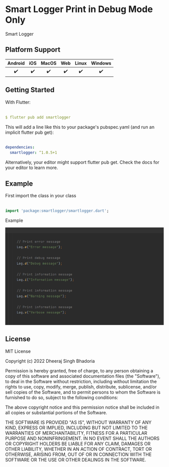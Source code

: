 # Smart Logger Print in Debug Mode Only

Smart Logger

## Platform Support

| Android | iOS | MacOS | Web | Linux | Windows |
| :-----: | :-: | :---: | :-: | :---: | :-----: |
|   ✔️    | ✔️  |  ✔️   | ✔️  |  ✔️   |   ✔️    |


## Getting Started

With Flutter:

```yaml

$ flutter pub add smartlogger

```

This will add a line like this to your package's pubspec.yaml (and run an implicit flutter pub get):

```yaml

dependencies:
  smartlogger: ^1.0.5+1

```

Alternatively, your editor might support flutter pub get. Check the docs for your editor to learn more.

## Example

First import the class in your class

```dart

import 'package:smartlogger/smartlogger.dart';

```

Example

![image description](https://github.com/dheeraj-bhadoria/Smart-Logger-Debug-mode-only-/blob/main/error.png)


## License

MIT License

Copyright (c) 2022 Dheeraj Singh Bhadoria

Permission is hereby granted, free of charge, to any person obtaining a copy
of this software and associated documentation files (the "Software"), to deal
in the Software without restriction, including without limitation the rights
to use, copy, modify, merge, publish, distribute, sublicense, and/or sell
copies of the Software, and to permit persons to whom the Software is
furnished to do so, subject to the following conditions:

The above copyright notice and this permission notice shall be included in all
copies or substantial portions of the Software.

THE SOFTWARE IS PROVIDED "AS IS", WITHOUT WARRANTY OF ANY KIND, EXPRESS OR
IMPLIED, INCLUDING BUT NOT LIMITED TO THE WARRANTIES OF MERCHANTABILITY,
FITNESS FOR A PARTICULAR PURPOSE AND NONINFRINGEMENT. IN NO EVENT SHALL THE
AUTHORS OR COPYRIGHT HOLDERS BE LIABLE FOR ANY CLAIM, DAMAGES OR OTHER
LIABILITY, WHETHER IN AN ACTION OF CONTRACT, TORT OR OTHERWISE, ARISING FROM,
OUT OF OR IN CONNECTION WITH THE SOFTWARE OR THE USE OR OTHER DEALINGS IN THE
SOFTWARE.
